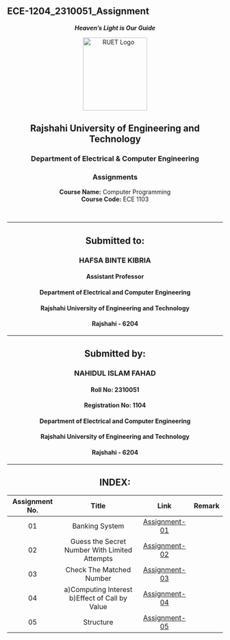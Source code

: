 ## ECE-1204_2310051_Assignment
<div align="center">
  
_**Heaven’s Light is Our Guide**_
</div>

<p align="center">
  <img src="https://github.com/user-attachments/assets/18531be8-2a84-4bea-9027-5f1c40549dfa" alt="RUET Logo" style="width:150px;height:170px;">
</p>

<div align="center">
  
  ## **Rajshahi University of Engineering and Technology** <br> 
  ### **Department of Electrical & Computer Engineering**
  ### **Assignments**<br>
  **Course Name:** Computer Programming<br>
  **Course Code:** ECE 1103
</div>
<br>
<div align="center">

---  
##  Submitted to: 

### **HAFSA BINTE KIBRIA**
#### Assistant Professor
#### Department of Electrical and Computer Engineering
#### Rajshahi University of Engineering and Technology
#### Rajshahi - 6204

---

## Submitted by:

### **NAHIDUL ISLAM FAHAD**
#### Roll No: 2310051
#### Registration No: 1104
#### Department of Electrical and Computer Engineering
#### Rajshahi University of Engineering and Technology
#### Rajshahi - 6204

---
</div>

<div align="center">
  
## INDEX:

| Assignment No. | Title | Link | Remark |
| :---: | :---: | :---: | :---: |
| 01 | Banking System | [Assignment-01](https://github.com/Fahad-51/ECE-1103_2310051/blob/main/Assignment-01.md)
| 02 | Guess the Secret Number With Limited Attempts | [Assignment-02](https://github.com/Fahad-51/ECE-1103_2310051/blob/main/Assignment-02.md)
| 03 |             Check The Matched Number          | [Assignment-03](https://github.com/Fahad-51/ECE-1103_2310051/blob/main/Assignment-03.md)
| 04 |a)Computing Interest b)Effect of Call by Value | [Assignment-04](https://github.com/Fahad-51/ECE-1103_2310051/blob/main/Assignment-04.md)
| 05 |                  Structure                    | [Assignment-05](https://github.com/Fahad-51/ECE-1103_2310051/blob/main/Assignment-05.md)



</div>
